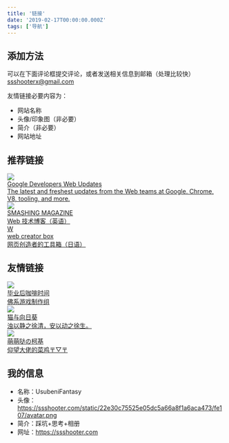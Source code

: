 ```yaml
---
title: '链接'
date: '2019-02-17T00:00:00.000Z'
tags: ['导航']
---
```


## 添加方法

可以在下面评论框提交评论，或者发送相关信息到邮箱（处理比较快）<br />ssshooterx@gmail.com

友情链接必要内容为：

- 网站名称
- 头像/印象图（非必要）
- 简介（非必要）
- 网站地址

## 推荐链接

<a target="_blank" href="https://developers.google.com/web/updates/">
    <div class="link-card">
        <img src="https://developers.google.cn/web/images/web-fundamentals-icon192x192.png">
        <div class="info">
            <div class="title">Google Developers Web Updates</div>
            <div class="descript">The latest and freshest updates from the Web teams at Google. Chrome, V8, tooling, and more.</div>
        </div>
    </div>
</a>

<a target="_blank" href="https://www.webcreatorbox.com/">
    <div class="link-card">
        <img src="https://www.smashingmagazine.com/images/footer/tablet__left.svg">
        <div class="info">
            <div class="title">SMASHING MAGAZINE</div>
            <div class="descript">Web 技术博客（英语）</div>
        </div>
    </div>
</a>

<a target="_blank" href="https://www.webcreatorbox.com/">
    <div class="link-card">
        <div class="noimage">W</div>
        <div class="info">
            <div class="title">web creator box</div>
            <div class="descript">网页创造者的工具箱（日语）</div>
        </div>
    </div>
</a>

## 友情链接

<a target="_blank" href="http://skt-studio.com/">
    <div class="link-card">
        <img src="https://tva4.sinaimg.cn/crop.0.0.690.690.180/c1679d2ajw8epdaoxuxtmj20j60j6mzu.jpg">
        <div class="info">
            <div class="title">毕业后咖啡时间</div>
            <div class="descript">佛系游戏制作组</div>
        </div>
    </div>
</a>

<a target="_blank" href="https://imjad.cn/">
    <div class="link-card">
        <img src="https://secure.gravatar.com/avatar/1f1b82f7ab1429a50424ac18dce65e37?s=80&r=X&d=">
        <div class="info">
            <div class="title">猫与向日葵</div>
            <div class="descript">浊以静之徐清，安以动之徐生。</div>
        </div>
    </div>
</a>

<a target="_blank" href="https://heroyf.club/">
    <div class="link-card">
        <img src="https://file.heroyf.club/logo.jpg">
        <div class="info">
            <div class="title">萌萌哒の柯基</div>
            <div class="descript">仰望大佬的菜鸡〒▽〒</div>
        </div>
    </div>
</a>

## 我的信息

- 名称：UsubeniFantasy
- 头像：https://ssshooter.com/static/22e30c75525e05dc5a66a8f1a6aca473/fe107/avatar.png
- 简介：踩坑+思考+相册
- 网址：https://ssshooter.com
